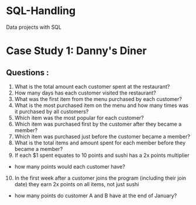 # SQL-Handling
Data projects with SQL

Case Study 1: Danny's Diner 
===

Questions :
----

1. What is the total amount each customer spent at the restaurant?
2. How many days has each customer visited the restaurant?
3. What was the first item from the menu purchased by each customer?
4. What is the most purchased item on the menu and how many times was it purchased by all customers?
5. Which item was the most popular for each customer?
6. Which item was purchased first by the customer after they became a member?
7. Which item was purchased just before the customer became a member?
8. What is the total items and amount spent for each member before they became a member?
9. If each $1 spent equates to 10 points and sushi has a 2x points multiplier 
  - how many points would each customer have?
10. In the first week after a customer joins the program (including their join date) they earn 2x points on all items, not just sushi 
  - how many points do customer A and B have at the end of January?
